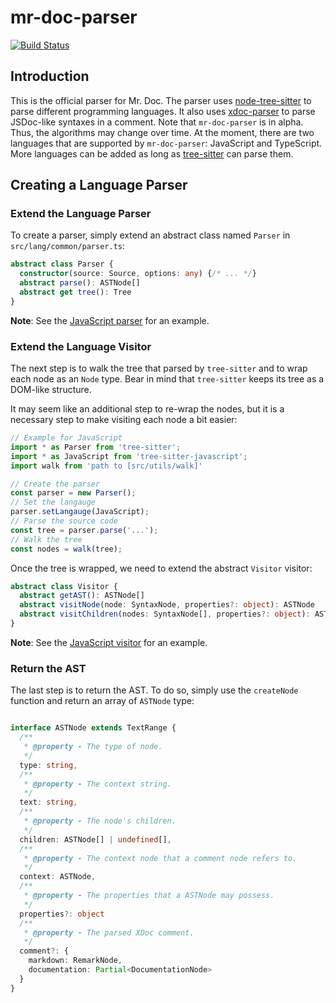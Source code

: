 # mr-doc-parser

[![Build Status](https://travis-ci.org/mr-doc/mr-doc-parser.svg?branch=master)](https://travis-ci.org/mr-doc/mr-doc-parser)

## Introduction

This is the official parser for Mr. Doc. The parser uses [node-tree-sitter](https://github.com/tree-sitter/node-tree-sitter) to parse different programming languages. It also uses [xdoc-parser](https://github.com/iwatakeshi/xdoc-parser) to parse JSDoc-like syntaxes in a comment. Note that `mr-doc-parser` is in alpha. Thus, the algorithms may change over time. At the moment, there are two languages that are supported by `mr-doc-parser`: JavaScript and TypeScript. More languages can be added as long as [tree-sitter](https://github.com/tree-sitter) can parse them.

## Creating a Language Parser

### Extend the Language Parser

To create a parser, simply extend an abstract class named `Parser` in `src/lang/common/parser.ts`:

```typescript
abstract class Parser {
  constructor(source: Source, options: any) {/* ... */}
  abstract parse(): ASTNode[]
  abstract get tree(): Tree
}
```

**Note**: See the [JavaScript parser](./src/lang/javascript/index.ts) for an example.

### Extend the Language Visitor

The next step is to walk the tree that parsed by `tree-sitter` and to wrap each node as an `Node` type.
Bear in mind that `tree-sitter` keeps its tree as a DOM-like structure.

It may seem like an additional step to re-wrap the nodes, but it is a necessary step to make visiting each node a bit easier:

```ts
// Example for JavaScript
import * as Parser from 'tree-sitter';
import * as JavaScript from 'tree-sitter-javascript';
import walk from 'path to [src/utils/walk]'

// Create the parser
const parser = new Parser();
// Set the langauge
parser.setLangauge(JavaScript);
// Parse the source code
const tree = parser.parse('...');
// Walk the tree
const nodes = walk(tree);

```

Once the tree is wrapped, we need to extend the abstract `Visitor` visitor:

```ts
abstract class Visitor {
  abstract getAST(): ASTNode[]
  abstract visitNode(node: SyntaxNode, properties?: object): ASTNode
  abstract visitChildren(nodes: SyntaxNode[], properties?: object): ASTNode[]
}
```

**Note**: See the [JavaScript visitor](./src/lang/javascript/visitor.ts) for an example.

### Return the AST

The last step is to return the AST. To do so, simply use the `createNode` function and return an array of `ASTNode` type:

```typescript

interface ASTNode extends TextRange {
  /**
   * @property - The type of node.
   */
  type: string,
  /**
   * @property - The context string.
   */
  text: string,
  /**
   * @property - The node's children.
   */
  children: ASTNode[] | undefined[],
  /**
   * @property - The context node that a comment node refers to.
   */
  context: ASTNode,
  /**
   * @property - The properties that a ASTNode may possess.
   */
  properties?: object
  /**
   * @property - The parsed XDoc comment.
   */
  comment?: {
    markdown: RemarkNode,
    documentation: Partial<DocumentationNode>
  }
}

```
